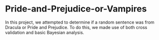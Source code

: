 # Pride-and-Prejudice-or-Vampires
In this project, we attempted to determine if a random sentence was from Dracula or Pride and Prejudice.  To do this, we made use of both cross validation and basic Bayesian analysis.  
